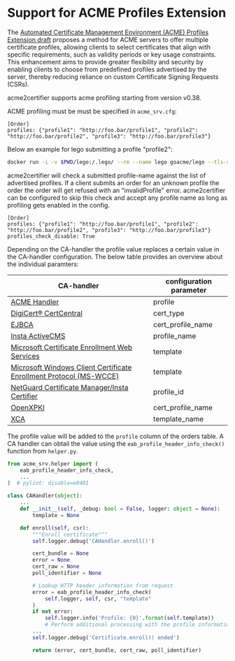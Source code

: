 <!-- markdownlint-disable MD013 -->

<!-- wiki-title: Support for ACME profiling -->

# Support for ACME Profiles Extension

The [Automated Certificate Management Environment (ACME) Profiles Extension draft](https://datatracker.ietf.org/doc/draft-aaron-acme-profiles/) proposes a method for ACME servers to offer multiple certificate profiles, allowing clients to select certificates that align with specific requirements, such as validity periods or key usage constraints. This enhancement aims to provide greater flexibility and security by enabling clients to choose from predefined profiles advertised by the server, thereby reducing reliance on custom Certificate Signing Requests (CSRs).

acme2certifier supports acme profiling starting from version v0.38.

ACME profiling must be must be specified in `acme_srv.cfg`:

```config
[Order]
profiles: {"profile1": "http://foo.bar/profile1", "profile2": "http://foo.bar/profile2", "profile3": "http://foo.bar/profile3"}
```

Below an example for lego submitting a profile "profile2":

```bash
docker run -i -v $PWD/lego:/.lego/ --rm --name lego goacme/lego --tls-skip-verify -s https://<acme-srv> -a --email "lego@example.com" -d <fqdn> --http run --profile profile2
```

acme2certifier will check a submitted profile-name against the list of advertised profiles. If a client submits an order for an unknown profile the order the order will get refused with an "invalidProfile" error. acme2certifier can be configured to skip this check and accept any profile name as long as profiling gets enabled in the config.

```config
[Order]
profiles: {"profile1": "http://foo.bar/profile1", "profile2": "http://foo.bar/profile2", "profile3": "http://foo.bar/profile3"}
profiles_check_disable: True
```

Depending on the CA-handler the profile value replaces a certain value in the CA-handler configuration. The below table provides an overview about the individual paramters:

| CA-handler                                                                           | configuration parameter |
| ------------------------------------------------------------------------------------ | ----------------------- |
| [ACME Handler](docs/acme_ca.md)                                                      | profile                 |
| [DigiCert® CertCentral](docs/digicert.md)                                            | cert_type               |
| [EJBCA](docs/ejbca.md)                                                               | cert_profile_name       |
| [Insta ActiveCMS](docs/asa.md)                                                       | profile_name            |
| [Microsoft Certificate Enrollment Web Services](docs/mscertsrv.md)                   | template                |
| [Microsoft Windows Client Certificate Enrollment Protocol (MS-WCCE)](docs/mswcce.md) | template                |
| [NetGuard Certificate Manager/Insta Certifier](docs/certifier.md)                    | profile_id              |
| [OpenXPKI](docs/openxpki.md)                                                         | cert_profile_name       |
| [XCA](docs/xca.md)                                                                   | template_name           |

The profile value will be added to the `profile` column of the orders table. A CA handler can obtail the value using the `eab_profile_header_info_check()` function from `helper.py`.

```python
from acme_srv.helper import (
    eab_profile_header_info_check,
    ...
)  # pylint: disable=e0401

class CAHandler(object):
    ...
    def __init__(self, _debug: bool = False, logger: object = None):
        template = None

    def enroll(self, csr):
        """Enroll certificate"""
        self.logger.debug('CAHandler.enroll()')

        cert_bundle = None
        error = None
        cert_raw = None
        poll_identifier = None

        # Lookup HTTP header information from request
        error = eab_profile_header_info_check(
            self.logger, self, csr, "template"
        )
        if not error:
            self.logger.info('Profile: {0}'.format(self.template))
            # Perform additional processing with the profile information...
        ...
        self.logger.debug('Certificate.enroll() ended')

        return (error, cert_bundle, cert_raw, poll_identifier)
```
